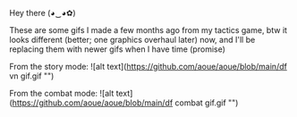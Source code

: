 Hey there (◕‿◕✿)

These are some gifs I made a few months ago from my tactics game, btw it looks different (better; one graphics overhaul later) now, and I'll be replacing them with newer gifs when I have time (promise)

From the story mode:
![alt text](https://github.com/aoue/aoue/blob/main/df vn gif.gif "")

From the combat mode:
![alt text](https://github.com/aoue/aoue/blob/main/df combat gif.gif "")
